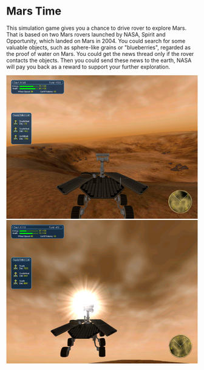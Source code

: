 # Mars Time
This simulation game gives you a chance to drive rover to explore Mars. That is based on two Mars rovers launched by NASA, Spirit and Opportunity, which landed on Mars in 2004. You could search for some valuable objects, such as sphere-like grains or "blueberries", regarded as the proof of water on Mars. You could get the news thread only if the rover contacts the objects. Then you could send these news to the earth, NASA will pay you back as a reward to support your further exploration.

![image](https://github.com/ericgu-frommars/marstime/raw/master/Shots/shot01.jpg)
![image](https://github.com/ericgu-frommars/marstime/raw/master/Shots/shot02.jpg)
